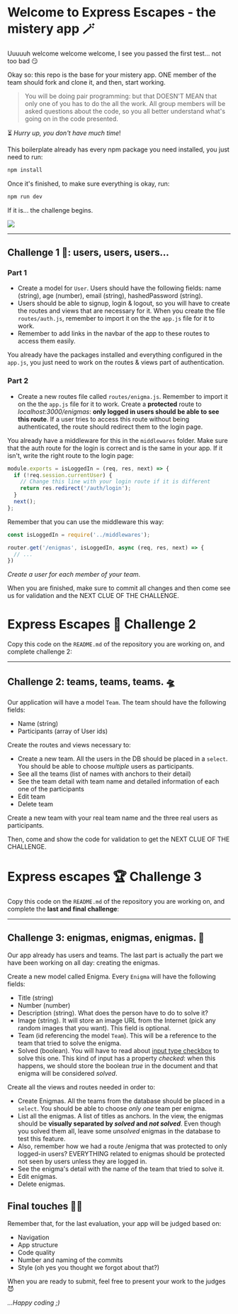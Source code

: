 # Welcome to Express Escapes - the mistery app  🪄

Uuuuuh welcome welcome welcome, I see you passed the first test... not too bad 😏

Okay so: this repo is the base for your mistery app. ONE member of the team should fork and clone it, and then, start working. 

> You will be doing pair programming: but that DOESN'T MEAN that only one of you has to do the all the work. All group members will be asked questions about the code, so you all better understand what's going on in the code presented.

⏳ *Hurry up, you don't have much time*! 

This boilerplate already has every npm package you need installed, you just need to run:

```bash
npm install
```

Once it's finished, to make sure everything is okay, run:

```bash
npm run dev
````

If it is... the challenge begins.

![](https://memegenerator.net/img/instances/80695401/may-the-odds-be-ever-your-favor.jpg)

---

## Challenge 1 👣: users, users, users...

### Part 1

- Create a model for <code>User</code>. Users should have the following fields: name (string), age (number), email (string), hashedPassword (string).
- Users should be able to signup, login & logout, so you will have to create the routes and views that are necessary for it. When you create the file <code>routes/auth.js</code>, remember to import it on the the <code>app.js</code> file for it to work. 
- Remember to add links in the navbar of the app to these routes to access them easily.

You already have the packages installed and everything configured in the <code>app.js</code>, you just need to work on the routes & views part of authentication.

### Part 2

- Create a new routes file called <code>routes/enigma.js</code>. Remember to import it on the the <code>app.js</code> file for it to work. Create a **protected** route to *localhost:3000/enigmas*: **only logged in users should be able to see this route**. If a user tries to access this route without being authenticated, the route should redirect them to the login page. 

You already have a middleware for this in the <code>middlewares</code> folder. Make sure that the auth route for the login is correct and is the same in your app. If it isn't, write the right route to the login page:

```js
module.exports = isLoggedIn = (req, res, next) => {
  if (!req.session.currentUser) {
    // Change this line with your login route if it is different
    return res.redirect('/auth/login');
  }
  next();
};
```

Remember that you can use the middleware this way:

```js
const isLoggedIn = require('../middlewares');

router.get('/enigmas', isLoggedIn, async (req, res, next) => {
  // ...
})
```

*Create a user for each member of your team*. 

When you are finished, make sure to commit all changes and then come see us for validation and the NEXT CLUE OF THE CHALLENGE.


# Express Escapes 👻 Challenge 2

Copy this code on the <code>README.md</code> of the repository you are working on, and complete challenge 2:

---

## Challenge 2: teams, teams, teams. 🛸

Our application will have a model <code>Team</code>. The team should have the following fields:
- Name (string)
- Participants (array of User ids)

Create the routes and views necessary to:
- Create a new team. All the users in the DB should be placed in a <code>select</code>. You should be able to choose *multiple* users as participants.
- See all the teams (list of names with anchors to their detail)
- See the team detail with team name and detailed information of each one of the participants
- Edit team
- Delete team

Create a new team with your real team name and the three real users as participants.

Then, come and show the code for validation to get the NEXT CLUE OF THE CHALLENGE.

# Express escapes 🏆 Challenge 3

Copy this code on the <code>README.md</code> of the repository you are working on, and complete the **last and final challenge**:

---

## Challenge 3: enigmas, enigmas, enigmas. 🩻

Our app already has users and teams. The last part is actually the part we have been working on all day: creating the enigmas.

Create a new model called Enigma. Every <code>Enigma</code> will have the following fields:
- Title (string)
- Number (number)
- Description (string). What does the person have to do to solve it?
- Image (string). It will store an image URL from the Internet (pick any random images that you want). This field is optional.
- Team (id referencing the model <code>Team</code>). This will be a reference to the team that tried to solve the enigma.
- Solved (boolean). You will have to read about [input type checkbox](https://developer.mozilla.org/en-US/docs/Web/HTML/Element/input/checkbox) to solve this one. This kind of input has a property *checked*: when this happens, we should store the boolean *true* in the document and that enigma will be considered *solved*.

Create all the views and routes needed in order to:
- Create Enigmas. All the teams from the database should be placed in a <code>select</code>. You should be able to choose *only one* team per enigma.
- List all the enigmas. A list of titles as anchors. In the view, the enigmas should be **visually separated by *solved* and *not solved***. Even though you solved them all, leave some *unsolved* enigmas in the database to test this feature.
- Also, remember how we had a route /enigma that was protected to only logged-in users? EVERYTHING related to enigmas should be protected not seen by users unless they are logged in.
- See the enigma's detail with the name of the team that tried to solve it.
- Edit enigmas.
- Delete enigmas.

## Final touches 💅🏽

Remember that, for the last evaluation, your app will be judged based on:
- Navigation
- App structure
- Code quality
- Number and naming of the commits
- Style (oh yes you thought we forgot about that?)

When you are ready to submit, feel free to present your work to the judges 😈

*...Happy coding ;)*
